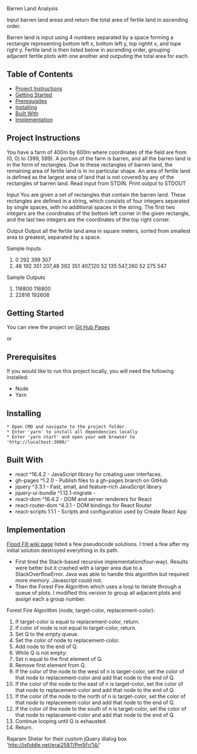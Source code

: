 Barren Land Analysis

Input barren land areas and return the total area of fertile land in ascending order. 

Barren land is input using 4 numbers separated by a space forming a rectangle representing bottom left x, bottom left y, top righht x, and tope right y. Fertile land is then listed below in ascending order, grouping adjacent fertile plots with one another and outputing the total area for each.

## Table of Contents

- [Project Instructions](#project-instructions)
- [Getting Started](#getting-started)
- [Prerequisites](#prerequisities)
- [Installing](#installing)
- [Built With](#built-with)
- [Implementation](#implementation)

## Project Instructions
You have a farm of 400m by 600m where coordinates of the field are from (0, 0) to (399,
599). A portion of the farm is barren, and all the barren land is in the form of rectangles.
Due to these rectangles of barren land, the remaining area of fertile land is in no
particular shape. An area of fertile land is defined as the largest area of land that is not
covered by any of the rectangles of barren land.
Read input from STDIN. Print output to STDOUT

Input
You are given a set of rectangles that contain the barren land. These rectangles are
defined in a string, which consists of four integers separated by single spaces, with no
additional spaces in the string. The first two integers are the coordinates of the bottom
left corner in the given rectangle, and the last two integers are the coordinates of the
top right corner.

Output
Output all the fertile land area in square meters, sorted from smallest area to greatest,
separated by a space.

Sample Inputs

1. 0 292 399 307
2. 48 192 351 207,48 392 351 407,120 52 135 547,260 52 275 547

Sample Outputs

1. 116800 116800
2. 22816 192608

## Getting Started
You can view the project on [Git Hub Pages]('https://keketz.github.io/target-tech-talent-day/)

or 

## Prerequisites
If you would like to run this project locally, you will need the following installed:
* Node
* Yarn

## Installing
	* Open CMD and navigate to the project folder.
	* Enter 'yarn' to install all dependencies locally
	* Enter 'yarn start' and open your web browser to 'http://localhost:3000/'



## Built With
* react ^16.4.2 - JavaScript library for creating user interfaces.
* gh-pages ^1.2.0 - Publish files to a gh-pages branch on GitHub 
* jquery ^3.3.1 - Fast, small, and feature-rich JavaScript library
* jquery-ui-bundle ^1.12.1-migrate - 
* react-dom ^16.4.2 - DOM and server renderers for React
* react-router-dom ^4.3.1 - DOM bindings for React Router
* react-scripts 1.1.1 - Scripts and configuration used by Create React App

## Implementation
[Flood Fill wiki page](https://en.wikipedia.org/wiki/Flood_fill) listed a few pseudocode solutions. I tried a few after my initial solution destroyed everything in its path.
* First tired the Stack-based recursive implementation(four-way). Results were better but it crashed with a larger area due to a StackOverflowError. Java was able to handle this algorithm but required more memory. Javascript could not.
* Then the Forest Fire Algorithm which uses a loop to iterate through a queue of plots. I modified this version to group all adjacent plots and assign each a group number.

Forest Fire Algorithm (node, target-color, replacement-color):
  1. If target-color is equal to replacement-color, return.
  2. If color of node is not equal to target-color, return.
  3. Set Q to the empty queue.
  4. Set the color of node to replacement-color.
  5. Add node to the end of Q.
  6. While Q is not empty:
  7. Set n equal to the first element of Q.
  8. Remove first element from Q.
  9. If the color of the node to the west of n is target-color, set the color of that node to replacement-color and add that node to the end of Q.
 10. If the color of the node to the east of n is target-color, set the color of that node to replacement-color and add that node to the end of Q.
 11. If the color of the node to the north of n is target-color, set the color of that node to replacement-color and add that node to the end of Q.
 12. If the color of the node to the south of n is target-color, set the color of that node to replacement-color and add that node to the end of Q.
 13. Continue looping until Q is exhausted.
 14. Return.

Rajaram Shelar for their custom jQuery dialog box 'http://jsfiddle.net/eraj2587/Pm5Fr/14/'


